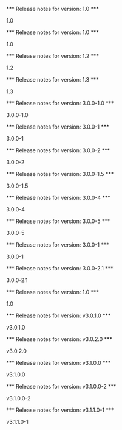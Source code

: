 

*** Release notes for version: 1.0 ***

1.0

*** Release notes for version: 1.0 ***

1.0

*** Release notes for version: 1.2 ***

1.2

*** Release notes for version: 1.3 ***

1.3

*** Release notes for version: 3.0.0-1.0 ***

3.0.0-1.0

*** Release notes for version: 3.0.0-1 ***

3.0.0-1

*** Release notes for version: 3.0.0-2 ***

3.0.0-2

*** Release notes for version: 3.0.0-1.5 ***

3.0.0-1.5

*** Release notes for version: 3.0.0-4 ***

3.0.0-4

*** Release notes for version: 3.0.0-5 ***

3.0.0-5

*** Release notes for version: 3.0.0-1 ***

3.0.0-1

*** Release notes for version: 3.0.0-2.1 ***

3.0.0-2.1

*** Release notes for version: 1.0 ***

1.0

*** Release notes for version: v3.0.1.0 ***

v3.0.1.0

*** Release notes for version: v3.0.2.0 ***

v3.0.2.0

*** Release notes for version: v3.1.0.0 ***

v3.1.0.0

*** Release notes for version: v3.1.0.0-2 ***

v3.1.0.0-2

*** Release notes for version: v3.1.1.0-1 ***

v3.1.1.0-1